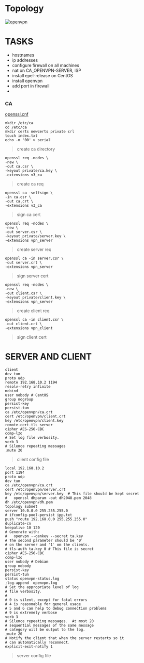 # Topology
![openvpn](https://user-images.githubusercontent.com/62337797/136903975-e2618cfc-7460-4608-bf13-bfda0dcc383f.png)
# TASKS
- hostnames
- ip addresses
- configure firewall on all machines
- nat on CA_OPENVPN-SERVER, ISP 
- install epel-release on CentOS
- install openvpn
- add port in firewall
- 
### CA
[openssl.cnf](https://github.com/Omatarasu/notes/files/7328751/openssl.txt)
```
mkdir /etc/ca
cd /etc/ca
mkdir certs newcerts private crl
touch index.txt
echo -n '00' > serial
```
> create ca directory
```
openssl req -nodes \
-new \
-out ca.csr \
-keyout private/ca.key \
-extensions v3_ca
```
> create ca req
```
openssl ca -selfsign \
-in ca.csr \
-out ca.crt \
-extensions v3_ca
```
> sign ca cert
```
openssl req -nodes \
-new \
-out server.csr \
-keyout private/server.key \
-extensions vpn_server
```
> create server req
```
openssl ca -in server.csr \
-out server.crt \
-extensions vpn_server
```
> sign server cert
```
openssl req -nodes \
-new \
-out client.csr \
-keyout private/client.key \
-extensions vpn_server
```
> create client req
```
openssl ca -in client.csr \
-out client.crt \
-extensions vpn_client
```
> sign client cert
# SERVER AND CLIENT
```
client
dev tun
proto udp
remote 192.168.10.2 1194
resolv-retry infinite
nobind
user nobody # CentOS
group nogroup
persist-key
persist-tun
ca /etc/openvpn/ca.crt
cert /etc/openvpn/client.crt
key /etc/openvpn/client.key
remote-cert-tls server
cipher AES-256-CBC
comp-lzo
# Set log file verbosity.
verb 3
# Silence repeating messages
;mute 20
```
> client config file 
```
local 192.168.10.2
port 1194
proto udp
dev tun
ca /etc/openvpn/ca.crt
cert /etc/openvpn/server.crt
key /etc/openvpn/server.key  # This file should be kept secret
#   openssl dhparam -out dh2048.pem 2048
dh /etc/openvpn/dh.pem
topology subnet
server 10.0.0.0 255.255.255.0
# ifconfig-pool-persist ipp.txt
push "route 192.168.0.0 255.255.255.0"
duplicate-cn
keepalive 10 120
# Generate with:
#   openvpn --genkey --secret ta.key
# The second parameter should be '0'
# on the server and '1' on the clients.
# tls-auth ta.key 0 # This file is secret
cipher AES-256-CBC
comp-lzo
user nobody # Debian
group nobody
persist-key
persist-tun
status openvpn-status.log
;log-append  openvpn.log
# Set the appropriate level of log
# file verbosity.
#
# 0 is silent, except for fatal errors
# 4 is reasonable for general usage
# 5 and 6 can help to debug connection problems
# 9 is extremely verbose
verb 3
# Silence repeating messages.  At most 20
# sequential messages of the same message
# category will be output to the log.
;mute 20
# Notify the client that when the server restarts so it
# can automatically reconnect.
explicit-exit-notify 1
```
> server config file
